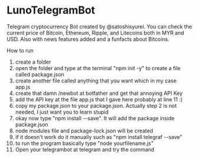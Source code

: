 # LunoTelegramBot
Telegram cryptocurrency Bot created by @satoshisyurei. You can check the current price of Bitcoin, Ethereum, Ripple, and Litecoins both in MYR and USD. Also with news features added and a funfacts about Bitcoins.

How to run

1) create a folder 
2) open the folder and type at the terminal "npm init -y" to create a file called package.json
3) create another file called anything that you want which in my case app.js
4) create that damn /newbot at botfather and get that annoying API Key
5) add the API key at the file app.js that I gave here probably at line 11 :)
6) copy my package.json to your package.json. Actually step 2 is not needed, I just want you to learn stupid 
7) okay now type "npm install --save". It will add the package inside package.json
8) node modules file and package-lock.json will be created
8) if it doesn't work do it manually such as "npm install telegraf --save"
9) to run the program basically type "node yourfilename.js"
10) Open your telegrambot at telegram and try the command
